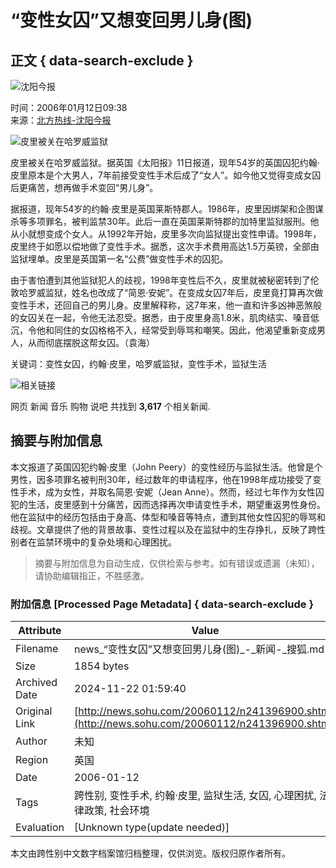 # “变性女囚”又想变回男儿身(图)

## 正文 { data-search-exclude }


![沈阳今报](https://photo.sohu.com/media/syjb.jpg)

时间：2006年01月12日09:38  
来源：[北方热线-沈阳今报](https://news.sohu.com/)  

![皮里被关在哈罗威监狱](https://photocdn.sohu.com/20060112/Img241396901.jpg)

皮里被关在哈罗威监狱。据英国《太阳报》11日报道，现年54岁的英国囚犯约翰·皮里原本是个大男人，7年前接受变性手术后成了“女人”。如今他又觉得变成女囚后更痛苦，想再做手术变回“男儿身”。 

据报道，现年54岁的约翰·皮里是英国莱斯特郡人。1986年，皮里因绑架和企图谋杀等多项罪名，被判监禁30年。此后一直在英国莱斯特郡的加特里监狱服刑。他从小就想变成个女人。从1992年开始，皮里多次向监狱提出变性申请。1998年，皮里终于如愿以偿地做了变性手术。据悉，这次手术费用高达1.5万英镑，全部由监狱埋单。皮里是英国第一名“公费”做变性手术的囚犯。 

由于害怕遭到其他监狱犯人的歧视，1998年变性后不久，皮里就被秘密转到了伦敦哈罗威监狱，姓名也改成了“简恩·安妮”。在变成女囚7年后，皮里竟打算再次做变性手术，还回自己的男儿身。皮里解释称，这7年来，他一直和许多凶神恶煞般的女囚关在一起，令他无法忍受。据悉，由于皮里身高1.8米，肌肉结实、嗓音低沉，令他和同住的女囚格格不入，经常受到辱骂和嘲笑。因此，他渴望重新变成男人，从而彻底摆脱这帮女囚。（袁海）

关键词：变性女囚，约翰·皮里，哈罗威监狱，变性手术，监狱生活

![相关链接](https://images.sohu.com/ccc.gif)

网页 新闻 音乐 购物 说吧 共找到 **3,617** 个相关新闻.
<!-- tcd_original_link http://news.sohu.com/20060112/n241396900.shtml -->
## 摘要与附加信息

<!-- tcd_abstract -->
本文报道了英国囚犯约翰·皮里（John Peery）的变性经历与监狱生活。他曾是个男性，因多项罪名被判刑30年，经过数年的申请程序，他在1998年成功接受了变性手术，成为女性，并取名简恩·安妮（Jean Anne）。然而，经过七年作为女性囚犯的生活，皮里感到十分痛苦，因而选择再次申请变性手术，期望重返男性身份。他在监狱中的经历包括由于身高、体型和嗓音等特点，遭到其他女性囚犯的辱骂和歧视。文章提供了他的背景故事、变性过程以及在监狱中的生存挣扎，反映了跨性别者在监禁环境中的复杂处境和心理困扰。
<!-- tcd_abstract_end -->

> 摘要与附加信息为自动生成，仅供检索与参考。如有错误或遗漏（未知），请协助编辑指正，不胜感激。

### 附加信息 [Processed Page Metadata] { data-search-exclude }

| Attribute       | Value                                  |
|-----------------|----------------------------------------|
| Filename        | news_“变性女囚”又想变回男儿身(图)_-_新闻-_搜狐.md                             |
| Size            | 1854 bytes                           |
| Archived Date   | 2024-11-22 01:59:40                             |
| Original Link   | [http://news.sohu.com/20060112/n241396900.shtml](http://news.sohu.com/20060112/n241396900.shtml)                       |
| Author          | 未知                               |
| Region          | 英国                               |
| Date            | 2006-01-12                                 |
| Tags            | 跨性别, 变性手术, 约翰·皮里, 监狱生活, 女囚, 心理困扰, 法律政策, 社会环境                                 |
| Evaluation            | [Unknown type(update needed)]                                 |
<!-- tcd_table_end -->

本文由跨性别中文数字档案馆归档整理，仅供浏览。版权归原作者所有。
